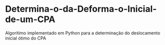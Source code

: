 # Determina-o-da-Deforma-o-Inicial-de-um-CPA
Algoritimo implementado em Python para a determinação do deslocamento inicial ótimo do CPA
